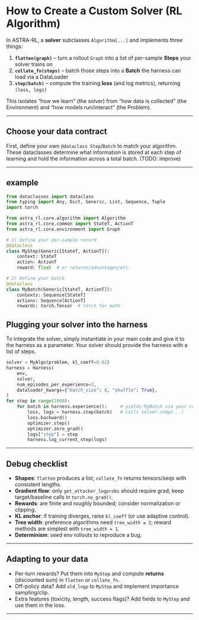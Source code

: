 # How to Create a Custom Solver (RL Algorithm)

In ASTRA-RL, a **solver** subclasses `Algorithm[...]` and implements three things:

1. **`flatten(graph)`** – turn a rollout `Graph` into a list of per-sample **Steps** your solver trains on
2. **`collate_fn(steps)`** – batch those steps into a **Batch** the harness can load via a DataLoader
3. **`step(batch)`** – compute the training **loss** (and log metrics), returning `(loss, logs)`

This isolates “how we learn” (the solver) from “how data is collected” (the Environment) and “how models run/interact” (the Problem).

---

## Choose your data contract

First, define your own `@dataclass Step`/`Batch` to match your algorithm. These dataclasses determine what information is stored at each step 
of learning and hold the information across a total batch. (TODO: improve)

---

## example

```python
from dataclasses import dataclass
from typing import Any, Dict, Generic, List, Sequence, Tuple
import torch

from astra_rl.core.algorithm import Algorithm
from astra_rl.core.common import StateT, ActionT
from astra_rl.core.environment import Graph

# 1) Define your per-sample record
@dataclass
class MyStep(Generic[StateT, ActionT]):
    context: StateT
    action: ActionT
    reward: float  # or returns/advantages/etc.

# 2) Define your batch
@dataclass
class MyBatch(Generic[StateT, ActionT]):
    contexts: Sequence[StateT]
    actions: Sequence[ActionT]
    rewards: torch.Tensor  # torch for math
```
## Plugging your solver into the harness

To integrate the solver, simply instantiate in your main code and give it to the harness as a parameter. Your solver
should provide the harness with a list of steps. 

```python
solver = MyAlgo(problem, kl_coeff=0.02)
harness = Harness(
    env,
    solver,
    num_episodes_per_experience=2,
    dataloader_kwargs={"batch_size": 8, "shuffle": True},
)
for step in range(1000):
    for batch in harness.experience():     # yields MyBatch via your collate_fn
        loss, logs = harness.step(batch)   # calls solver.step(...)
        loss.backward()
        optimizer.step()
        optimizer.zero_grad()
        logs["step"] = step
        harness.log_current_step(logs)
```

---

## Debug checklist

* **Shapes**: `flatten` produces a list; `collate_fn` returns tensors/seqs with consistent lengths.
* **Gradient flow**: only `get_attacker_logprobs` should require grad; keep target/baseline calls in `torch.no_grad()`.
* **Rewards**: are finite and roughly bounded; consider normalization or clipping.
* **KL anchor**: if training diverges, raise `kl_coeff` (or use adaptive control).
* **Tree width**: preference algorithms need `tree_width ≥ 2`; reward methods are simplest with `tree_width = 1`.
* **Determinism**: seed env rollouts to reproduce a bug.

---

## Adapting to your data

* Per-turn rewards? Put them into `MyStep` and compute **returns** (discounted sum) in `flatten` or `collate_fn`.
* Off-policy data? Add `old_logp` to `MyStep` and implement importance sampling/clip.
* Extra features (toxicity, length, success flags)? Add fields to `MyStep` and use them in the loss.

---
